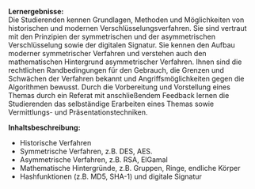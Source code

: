 **Lernergebnisse:**  
Die Studierenden kennen Grundlagen, Methoden und Möglichkeiten von historischen und modernen Verschlüsselungsverfahren. Sie sind vertraut mit den Prinzipien der symmetrischen und der asymmetrischen Verschlüsselung sowie der digitalen Signatur. Sie kennen den Aufbau moderner symmetrischer Verfahren und verstehen auch den mathematischen Hintergrund asymmetrischer Verfahren. Ihnen sind die rechtlichen Randbedingungen für den Gebrauch, die Grenzen und Schwächen der Verfahren bekannt und Angriffsmöglichkeiten gegen die Algorithmen bewusst.
Durch die Vorbereitung und Vorstellung eines Themas durch ein Referat mit anschließendem Feedback lernen die Studierenden das selbständige Erarbeiten eines Themas sowie Vermittlungs- und Präsentationstechniken.

**Inhaltsbeschreibung:**  
* Historische Verfahren
* Symmetrische Verfahren, z.B. DES, AES.
* Asymmetrische Verfahren, z.B. RSA, ElGamal
* Mathematische Hintergründe, z.B. Gruppen, Ringe, endliche Körper
* Hashfunktionen (z.B. MD5, SHA-1) und digitale Signatur